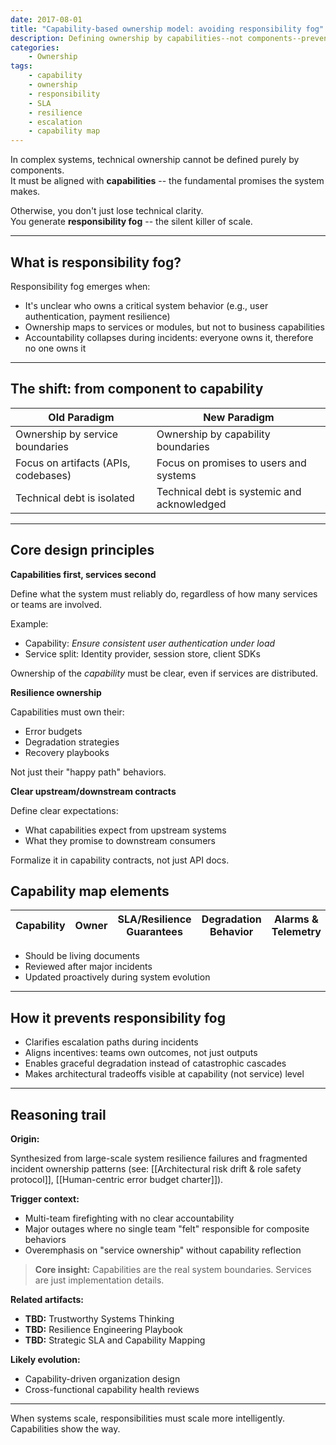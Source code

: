 ```yaml
---
date: 2017-08-01
title: "Capability-based ownership model: avoiding responsibility fog"
description: Defining ownership by capabilities--not components--prevents responsibility fog, clarifies accountability, and ensures resilience and clear escalation in complex systems.
categories:
    - Ownership
tags:
    - capability
    - ownership
    - responsibility
    - SLA
    - resilience
    - escalation
    - capability map
---
```


In complex systems, technical ownership cannot be defined purely by components.  
It must be aligned with **capabilities** -- the fundamental promises the system makes.

Otherwise, you don't just lose technical clarity.  
You generate **responsibility fog** -- the silent killer of scale.

---

## What is responsibility fog?

Responsibility fog emerges when:

- It's unclear who owns a critical system behavior (e.g., user authentication, payment resilience)
- Ownership maps to services or modules, but not to business capabilities
- Accountability collapses during incidents: everyone owns it, therefore no one owns it

---

## The shift: from component to capability

| Old Paradigm | New Paradigm |
|--------------|--------------|
| Ownership by service boundaries | Ownership by capability boundaries |
| Focus on artifacts (APIs, codebases) | Focus on promises to users and systems |
| Technical debt is isolated | Technical debt is systemic and acknowledged |

---

## Core design principles

**Capabilities first, services second**

Define what the system must reliably do, regardless of how many services or teams are involved.

Example:

- Capability: *Ensure consistent user authentication under load*  
- Service split: Identity provider, session store, client SDKs

Ownership of the *capability* must be clear, even if services are distributed.

**Resilience ownership**

Capabilities must own their:

- Error budgets
- Degradation strategies
- Recovery playbooks

Not just their "happy path" behaviors.

**Clear upstream/downstream contracts**

Define clear expectations:

- What capabilities expect from upstream systems
- What they promise to downstream consumers

Formalize it in capability contracts, not just API docs.

## Capability map elements

| Capability | Owner | SLA/Resilience Guarantees | Degradation Behavior | Alarms & Telemetry |
|------------|-------|----------------------------|-----------------------|--------------------|

- Should be living documents
- Reviewed after major incidents
- Updated proactively during system evolution

---

## How it prevents responsibility fog

- Clarifies escalation paths during incidents
- Aligns incentives: teams own outcomes, not just outputs
- Enables graceful degradation instead of catastrophic cascades
- Makes architectural tradeoffs visible at capability (not service) level

---

## Reasoning trail

**Origin:**  

Synthesized from large-scale system resilience failures and fragmented incident ownership patterns (see: [[Architectural risk drift & role safety protocol]], [[Human-centric error budget charter]]).

**Trigger context:**  

- Multi-team firefighting with no clear accountability
- Major outages where no single team "felt" responsible for composite behaviors
- Overemphasis on "service ownership" without capability reflection

> **Core insight:** Capabilities are the real system boundaries. Services are just implementation details.

**Related artifacts:**  

- **TBD:** Trustworthy Systems Thinking
- **TBD:** Resilience Engineering Playbook
- **TBD:** Strategic SLA and Capability Mapping

**Likely evolution:** 

- Capability-driven organization design  
- Cross-functional capability health reviews

---

When systems scale, responsibilities must scale more intelligently. Capabilities show the way.

